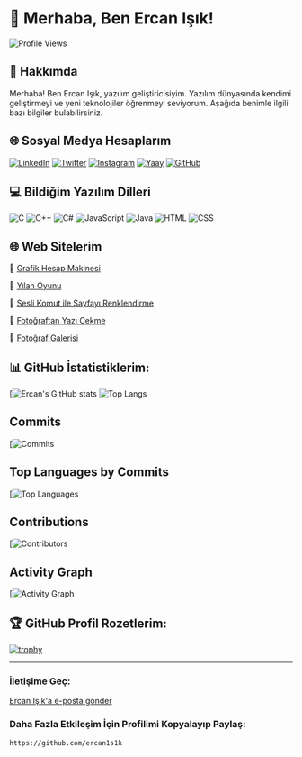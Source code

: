 
# 👋 Merhaba, Ben Ercan Işık!

![Profile Views](https://komarev.com/ghpvc/?username=ercan1s1k&color=blue)

## 🚀 Hakkımda
Merhaba! Ben Ercan Işık, yazılım geliştiricisiyim. Yazılım dünyasında kendimi geliştirmeyi ve yeni teknolojiler öğrenmeyi seviyorum. Aşağıda benimle ilgili bazı bilgiler bulabilirsiniz.

## 🌐 Sosyal Medya Hesaplarım
[![LinkedIn](https://img.shields.io/badge/LinkedIn-0077B5?style=for-the-badge&logo=linkedin&logoColor=white)](https://www.linkedin.com/in/ercan1s1k)
[![Twitter](https://img.shields.io/badge/Twitter-1DA1F2?style=for-the-badge&logo=twitter&logoColor=white)](https://twitter.com/akikvsafir)
[![Instagram](https://img.shields.io/badge/Instagram-E4405F?style=for-the-badge&logo=instagram&logoColor=white)](https://instagram.com/ercan1s1k)
[![Yaay](https://img.shields.io/badge/Yaay-100000?style=for-the-badge&logo=yaay&logoColor=white)](https://www.yaay.com.tr/AkikVeSafir)
[![GitHub](https://img.shields.io/badge/GitHub-100000?style=for-the-badge&logo=github&logoColor=white)](https://github.com/ercan1s1k)

## 💻 Bildiğim Yazılım Dilleri
![C](https://img.shields.io/badge/C-A8B9CC?style=for-the-badge&logo=c&logoColor=white)
![C++](https://img.shields.io/badge/C++-00599C?style=for-the-badge&logo=cplusplus&logoColor=white)
![C#](https://img.shields.io/badge/C%23-239120?style=for-the-badge&logo=csharp&logoColor=white)
![JavaScript](https://img.shields.io/badge/JavaScript-F7DF1E?style=for-the-badge&logo=javascript&logoColor=black)
![Java](https://img.shields.io/badge/Java-007396?style=for-the-badge&logo=java&logoColor=white)
![HTML](https://img.shields.io/badge/HTML-E34F26?style=for-the-badge&logo=html5&logoColor=white)
![CSS](https://img.shields.io/badge/CSS-1572B6?style=for-the-badge&logo=css3&logoColor=white)

## 🌐 Web Sitelerim

🔗 [Grafik Hesap Makinesi](https://ercan1s1k.github.io/grafik-hesap-makinesi)

🔗 [Yılan Oyunu](https://ercan1s1k.github.io/yilan_oyunu)

🔗 [Sesli Komut ile Sayfayı Renklendirme ](https://ercan1s1k.github.io/sayfayi_soyledigin_renkle_renklendir)

🔗 [Fotoğraftan Yazı Çekme](https://ercan1s1k.github.io/fotodaki_yaziyi_al)

🔗 [Fotoğraf Galerisi](https://ercan1s1k.github.io/galeri)

## 📊 GitHub İstatistiklerim:

[![Ercan's GitHub stats](https://github-readme-stats.vercel.app/api?username=ercan1s1k&show_icons=true&theme=radical)
![Top Langs](https://github-readme-stats.vercel.app/api/top-langs/?username=ercan1s1k&layout=compact&theme=radical)

## Commits
[![Commits](https://img.shields.io/github/commit-activity/m/ercan1s1k/ercan1s1k)

## Top Languages by Commits
[![Top Languages](https://img.shields.io/github/languages/top/ercan1s1k/ercan1s1k)

## Contributions
[![Contributors](https://img.shields.io/github/contributors/ercan1s1k/ercan1s1k)

## Activity Graph
[![Activity Graph](https://activity-graph.herokuapp.com/graph?username=ercan1s1k&repo=ercan1s1k)


## 🏆 GitHub Profil Rozetlerim:

[![trophy](https://github-profile-trophy.vercel.app/?username=ercan1s1k&theme=onedark)](https://github.com/ryo-ma/github-profile-trophy)

---

### İletişime Geç:

[Ercan Işık'a e-posta gönder](mailto:ercanik@yandex.com)

### Daha Fazla Etkileşim İçin Profilimi Kopyalayıp Paylaş:
```
https://github.com/ercan1s1k
```

